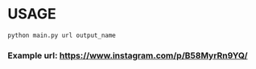 # USAGE
``python main.py url output_name``
### Example url: https://www.instagram.com/p/B58MyrRn9YQ/
